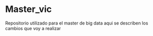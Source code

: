 # Master_vic
Repositorio utilizado para el master de big data
aqui se describen los cambios que voy a realizar 


